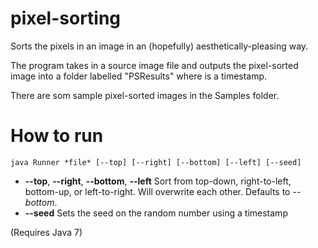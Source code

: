 pixel-sorting
============
Sorts the pixels in an image in an (hopefully) aesthetically-pleasing way.

The program takes in a source image file and outputs the pixel-sorted image into a folder labelled "PSResults<X>" where <X> is a timestamp.

There are som sample pixel-sorted images in the Samples folder.

How to run
============
	java Runner *file* [--top] [--right] [--bottom] [--left] [--seed]

- **--top**, **--right**, **--bottom**, **--left** Sort from top-down, right-to-left, bottom-up, or left-to-right. Will overwrite each other. Defaults to *--bottom*.
- **--seed** Sets the seed on the random number using a timestamp

(Requires Java 7)